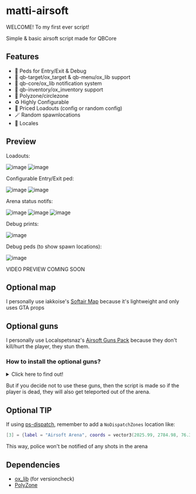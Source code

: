 # matti-airsoft
WELCOME! To my first ever script!

Simple & basic airsoft script made for QBCore

## Features
- 🧍 Peds for Entry/Exit & Debug
- 🎯 qb-target/ox_target & qb-menu/ox_lib support
- 🔔 qb-core/ox_lib notification system
- 🎒 qb-inventory/ox_inventory support
- 🚩 Polyzone/circlezone
- ♻️ Highly Configurable
- 🔫 Priced Loadouts (config or random config)
- 🪄 Random spawnlocations
- 💬 Locales

## Preview
Loadouts:

![image](https://github.com/user-attachments/assets/6c69564e-46a1-4adf-9f9b-185a3c610374)
![image](https://github.com/user-attachments/assets/52f2d3a1-1ece-49a8-9b3b-a2d61a442cdf)

Configurable Entry/Exit ped:

![image](https://github.com/user-attachments/assets/8f1cd476-3149-4f3a-b099-395d62fb36d3)
![image](https://github.com/user-attachments/assets/dc8d958d-36e1-4a56-8bcc-d58719db2197)

Arena status notifs:

![image](https://github.com/user-attachments/assets/07c4bf14-e37c-406c-bbc2-9768fe809520)
![image](https://github.com/user-attachments/assets/c47c5ed3-094d-4a82-af9e-9bd5c6e1ca57)
![image](https://github.com/user-attachments/assets/1734da67-f623-426f-b106-9cd3a5d32e28)

Debug prints:

![image](https://github.com/user-attachments/assets/f503072d-90c2-4bd9-ab14-8920d22c6b76)

Debug peds (to show spawn locations):

![image](https://github.com/user-attachments/assets/e53f8654-b817-496c-bfb9-f66ea64a2505)

VIDEO PREVIEW COMING SOON

## Optional map
I personally use iakkoise's [Softair Map](https://www.gta5-mods.com/maps/ymap-softair-sp-fivem-alt-v) because it's lightweight and only uses GTA props

## Optional guns
I personally use Localspetsnaz's [Airsoft Guns Pack](https://forum.cfx.re/t/free-standalone-add-on-standalone-add-on-airsoft-guns/5026328) because they don't kill/hurt the player, they stun them.

### How to install the optional guns?
<details>
<summary>Click here to find out!</summary>
  <blockquote>
  1. Insert your custom guns in your server's resources and make they start in your <code>server.cfg</code><br>
  2. In <code>qb-core/shared/items.lua</code> add this:
  <pre>weapon_airsoftglock20        = { name = 'weapon_airsoftglock20', label = 'Airsoft Glock 20', weight = 1000, type = 'weapon', ammotype = 'AMMO_PISTOL', image = 'weapon_pistol.png', unique = true, useable = false, description = 'Airsoft Glock 20' },</pre>
  (do this with every custom gun and change some values)
  <br><br>
  3. In <code>qb-core/shared/weapons.lua</code> add this:
  <pre>[`weapon_airsoftglock20`]        = { name = 'weapon_airsoftglock20', label = 'Airsoft Glock 20', weapontype = 'Pistol', ammotype = 'AMMO_PISTOL', damagereason = 'Hit by a BB' },</pre>
  (do this with every custom gun and change some values)
  <br><br>
  4. In <code>qb-weapons/config.lua</code> add this in <code>Config.DurabiltyMultiplier</code>
  <pre>weapon_airsoftglock20        = 0.05,</pre>
  (do this with every custom gun and change some values)
  <br><br>
  5. In <code>qb-weapons/client/weapdraw.lua</code> add this
  <pre>'WEAPON_AIRSOFTGLOCK20',</pre>
  (do this with every custom gun and change some values)
</blockquote>
</details>

But if you decide not to use these guns, then the script is made so if the player is dead, they will also get teleported out of the arena.

## Optional TIP
If using [ps-dispatch](https://github.com/Project-Sloth/ps-dispatch), remember to add a `NoDispatchZones` location like:
``` lua
[3] = {label = "Airsoft Arena", coords = vector3(2025.99, 2784.98, 76.39), length = 14.0, width = 5.0, heading = 270, minZ = 28.62, maxZ = 32.62},
```

This way, police won't be notified of any shots in the arena

## Dependencies
- [ox_lib](https://github.com/overextended/ox_lib) (for versioncheck)
- [PolyZone](https://github.com/mkafrin/PolyZone)
